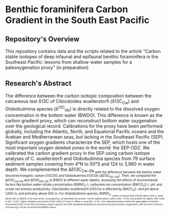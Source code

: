 # Benthic foraminifera Carbon Gradient in the South East Pacific

## Repository's Overview

This repository contains data and the scripts related to the article "Carbon stable isotopes of deep infaunal and epifaunal benthic foraminifera in the Southeast Pacific: lessons from shallow-water samples for a paleoxygenation proxy" (in preparation)

## Research's Abstract

The difference between the carbon isotopic composition between the calcareous test δ13C of Cibicidoides wuellerstorfi (δ13C<sub>Cw</sub>) and Globobulimina species (δ<sup>13C</sup><sub>Gb</sub>) is directly related to the dissolved oxygen concentration in the bottom water (BWDO). This difference is known as the carbon gradient proxy, which can reconstruct bottom water oxygenation over the geological record. Calibrations for the proxy have been performed globally, including the Atlantic, North, and Equatorial Pacific oceans and the Arabian and Mediterranean seas, but lacking in the Southeast Pacific (SEP). Significant oxygen gradients characterize the SEP, which hosts one of the most important oxygen deleted zones in the world: the SEP-ODZ. We calibrated the carbon gradient proxy in the SEP using carbon isotope analyses of C. wuellerstorfi and Globobulimina species from 79 surface sediment samples covering from 4°N to 50°S and 124 to 3,960 m water depth. We complemented the Δδ13C<sub>Cw-Gb<sub> with the difference between the bottom water dissolved inorganic carbon δ13CDIC and Globobulimina δ13CGb (Δδ13C<sub>DIC-Gb</sub>). Then, we compared the Δδ13C<sub>Cw-Gb</sub> and Δδ13C<sub>DIC-Gb</sub> to BWDO at different water depths, assessing the effects of environmental factors like bottom water nitrate concentration (BWNO<sub>3</sub>-), carbonate ion concentration (BWCO<sub>3</sub>2-), pH, and ocean net primary productivity. Cibicidoides wuellerstorfi δ13CCw is affected by BWCO<sub>3</sub>2- and pH above 1,000 m, and primarily above 500 m. For Globobulimina species, BWNO<sub>3<sub>- seems to impact their δ13CGb above 500 m, while below 500 m, BWDO is the main driver. Consequently, we identified two proxies: one for depths below 1,000 m (R2 = 0.74), and another for depths 500–1,000 m (R2 = 0.67). Higher reliability was found at 500–1,000 m if only G. affinis is used (R2 = 0.72). The calibrated proxies extend the applicability of benthic foraminiferal δ13C to the SEP, providing a region-specific tool with worldwide potential for reconstructing past oceanic oxygenation, with an error of around ±14 µmol kg-1 for the reconstructed BWDO values.

